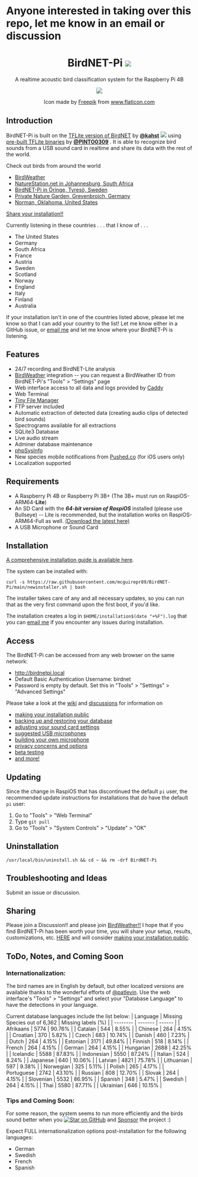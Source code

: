 # Anyone interested in taking over this repo, let me know in an email or discussion

<h1 align="center">
  BirdNET-Pi <img src="https://img.shields.io/badge/Version-0.13-pink" />
</h1>
<p align="center">
A realtime acoustic bird classification system for the Raspberry Pi 4B
</p>
<p align="center">
  <img src="https://user-images.githubusercontent.com/60325264/140656397-bf76bad4-f110-467c-897d-992ff0f96476.png" />
</p>
<p align="center">
Icon made by <a href="https://www.freepik.com" title="Freepik">Freepik</a> from <a href="https://www.flaticon.com/" title="Flaticon">www.flaticon.com</a>
</p>

## Introduction
BirdNET-Pi is built on the [TFLite version of BirdNET](https://github.com/kahst/BirdNET-Lite) by [**@kahst**](https://github.com/kahst) <a href="https://creativecommons.org/licenses/by-nc-sa/4.0/"><img src="https://img.shields.io/badge/License-CC%20BY--NC--SA%204.0-lightgrey.svg"></a> using [pre-built TFLite binaries](https://github.com/PINTO0309/TensorflowLite-bin) by [**@PINTO0309**](https://github.com/PINTO0309) . It is able to recognize bird sounds from a USB sound card in realtime and share its data with the rest of the world.

Check out birds from around the world
- [BirdWeather](https://app.birdweather.com)<br>
- [NatureStation.net in Johannesburg, South Africa](https://joburg.birdnetpi.com)<br>
- [BirdNET-Pi in Öringe, Tyresö, Sweden](https://tyreso.birdnetpi.com)<br>
- [Private Nature Garden, Grevenbroich, Germany](http://grevenbroich-elsen.birdnetpi.com)<br>
- [Norman, Oklahoma, United States](https://normanok.birdnetpi.com)<br>

[Share your installation!!](https://github.com/mcguirepr89/BirdNET-Pi/wiki/Sharing-Your-BirdNET-Pi)

Currently listening in these countries . . . that I know of . . .
- The United States
- Germany
- South Africa
- France
- Austria
- Sweden
- Scotland
- Norway
- England
- Italy
- Finland
- Australia

If your installation isn't in one of the countries listed above, please let me know so that I can add your country to the list! Let me know either in a GitHub issue, or [email me](mailto:@gmail.com) and let me know where your BirdNET-Pi is listening.

## Features
* 24/7 recording and BirdNET-Lite analysis
* [BirdWeather](https://app.birdweather.com) integration -- you can request a BirdWeather ID from BirdNET-Pi's "Tools" > "Settings" page
* Web interface access to all data and logs provided by [Caddy](https://caddyserver.com)
* Web Terminal
* [Tiny File Manager](https://tinyfilemanager.github.io/)
* FTP server included
* Automatic extraction of detected data (creating audio clips of detected bird sounds)
* Spectrograms available for all extractions
* SQLite3 Database
* Live audio stream
* Adminer database maintenance
* [phpSysInfo](https://github.com/phpsysinfo/phpsysinfo)
* New species mobile notifications from [Pushed.co](https://pushed.co/quick-start-guide) (for iOS users only)
* Localization supported

## Requirements
* A Raspberry Pi 4B or Raspberry Pi 3B+ (The 3B+ must run on RaspiOS-ARM64-**Lite**)
* An SD Card with the **_64-bit version of RaspiOS_** installed (please use Bullseye) -- Lite is recommended, but the installation works on RaspiOS-ARM64-Full as well. [(Download the latest here)](https://downloads.raspberrypi.org/raspios_lite_arm64/images/)
* A USB Microphone or Sound Card

## Installation
[A comprehensive installation guide is available here](https://github.com/mcguirepr89/BirdNET-Pi/wiki/Installation-Guide).

The system can be installed with:
```
curl -s https://raw.githubusercontent.com/mcguirepr89/BirdNET-Pi/main/newinstaller.sh | bash
```
The installer takes care of any and all necessary updates, so you can run that as the very first command upon the first boot, if you'd like.

The installation creates a log in `$HOME/installation$(date "+%F").log` that you can [email me](mailto:@gmail.com) if you encounter any issues during installation.

## Access
The BirdNET-Pi can be accessed from any web browser on the same network:
- http://birdnetpi.local
- Default Basic Authentication Username: birdnet
- Password is empty by default. Set this in "Tools" > "Settings" > "Advanced Settings"

Please take a look at the [wiki](https://github.com/mcguirepr89/BirdNET-Pi/wiki) and [discussions](https://github.com/mcguirepr89/BirdNET-Pi/discussions) for information on
- [making your installation public](https://github.com/mcguirepr89/BirdNET-Pi/wiki/Sharing-Your-BirdNET-Pi)
- [backing up and restoring your database](https://github.com/mcguirepr89/BirdNET-Pi/wiki/Backup-and-Restore-the-Database)
- [adjusting your sound card settings](https://github.com/mcguirepr89/BirdNET-Pi/wiki/Adjusting-your-sound-card)
- [suggested USB microphones](https://github.com/mcguirepr89/BirdNET-Pi/discussions/39)
- [building your own microphone](https://github.com/DD4WH/SASS/wiki/Stereo--(Mono)-recording-low-noise-low-cost-system)
- [privacy concerns and options](https://github.com/mcguirepr89/BirdNET-Pi/discussions/166)
- [beta testing](https://github.com/mcguirepr89/BirdNET-Pi/discussions/11)
- [and more!](https://github.com/mcguirepr89/BirdNET-Pi/discussions)


## Updating 

Since the change in RaspiOS that has discontinued the default `pi` user, the recommended update instructions for installations that _do_ have the default `pi` user:
1. Go to "Tools" > "Web Terminal"
2. Type ```git pull```
3. Go to "Tools" > "System Controls" > "Update" > "OK"

## Uninstallation
```
/usr/local/bin/uninstall.sh && cd ~ && rm -drf BirdNET-Pi
```

## Troubleshooting and Ideas
Submit an issue or discussion.

## Sharing
Please join a Discussion!! and please join [BirdWeather!!](https://app.birdweather.com)
I hope that if you find BirdNET-Pi has been worth your time, you will share your setup, results, customizations, etc. [HERE](https://github.com/mcguirepr89/BirdNET-Pi/discussions/69) and will consider [making your installation public](https://github.com/mcguirepr89/BirdNET-Pi/wiki/Sharing-Your-BirdNET-Pi).

## ToDo, Notes, and Coming Soon 

### Internationalization:
The bird names are in English by default, but other localized versions are available thanks to the wonderful efforts of [@patlevin](https://github.com/patlevin). Use the web interface's "Tools" > "Settings" and select your "Database Language" to have the detections in your language.

Current database languages include the list below:
| Language | Missing Species out of 6,362 | Missing labels (%) |
| -------- | ------- | ------ |
| Afrikaans | 5774 | 90.76% |
| Catalan | 544 | 8.55% |
| Chinese | 264 | 4.15% |
| Croatian | 370 | 5.82% |
| Czech | 683 | 10.74% |
| Danish | 460 | 7.23% |
| Dutch | 264 | 4.15% |
| Estonian | 3171 | 49.84% |
| Finnish | 518 | 8.14% |
| French | 264 | 4.15% |
| German | 264 | 4.15% |
| Hungarian | 2688 | 42.25% |
| Icelandic | 5588 | 87.83% |
| Indonesian | 5550 | 87.24% |
| Italian | 524 | 8.24% |
| Japanese | 640 | 10.06% |
| Latvian | 4821 | 75.78% |
| Lithuanian | 597 | 9.38% |
| Norwegian | 325 | 5.11% |
| Polish | 265 | 4.17% |
| Portuguese | 2742 | 43.10% |
| Russian | 808 | 12.70% |
| Slovak | 264 | 4.15% |
| Slovenian | 5532 | 86.95% |
| Spanish | 348 | 5.47% |
| Swedish | 264 | 4.15% |
| Thai | 5580 | 87.71% |
| Ukrainian | 646 | 10.15% |

### Tips and Coming Soon:
For some reason, the system seems to run more efficiently and the birds sound better when you [![Star on GitHub](https://img.shields.io/github/stars/mcguirepr89/BirdNET-Pi.svg?style=social)](https://github.com/mcguirepr89/BirdNET-Pi/stargazers) and <a href="https://github.com/sponsors/mcguirepr89">Sponsor</a> the project :)

Expect FULL internationalization options post-installation for the following languages:
- German
- Swedish
- French
- Spanish
